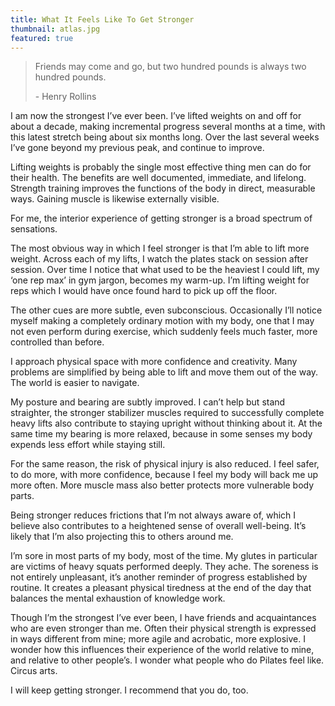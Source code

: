 ```yaml
---
title: What It Feels Like To Get Stronger
thumbnail: atlas.jpg
featured: true
---
```


> Friends may come and go, but two hundred pounds is always two hundred pounds.
>
> \- Henry Rollins 

I am now the strongest I’ve ever been. I’ve lifted weights on and off for about a decade, making incremental progress several months at a time, with this latest stretch being about six months long. Over the last several weeks I’ve gone beyond my previous peak, and continue to improve.  

Lifting weights is probably the single most effective thing men can do for their health. The benefits are well documented, immediate, and lifelong. Strength training improves the functions of the body in direct, measurable ways. Gaining muscle is likewise externally visible. 

For me, the interior experience of getting stronger is a broad spectrum of sensations.  

The most obvious way in which I feel stronger is that I’m able to lift more weight. Across each of my lifts, I watch the plates stack on session after session. Over time I notice that what used to be the heaviest I could lift, my ‘one rep max’ in gym jargon, becomes my warm-up. I’m lifting weight for reps which I would have once found hard to pick up off the floor. 

The other cues are more subtle, even subconscious. Occasionally I’ll notice myself making a completely ordinary motion with my body, one that I may not even perform during exercise, which suddenly feels much faster, more controlled than before. 

I approach physical space with more confidence and creativity. Many problems are simplified by being able to lift and move them out of the way. The world is easier to navigate. 

My posture and bearing are subtly improved. I can’t help but stand straighter, the stronger stabilizer muscles required to successfully complete heavy lifts also contribute to staying upright without thinking about it. At the same time my bearing is more relaxed, because in some senses my body expends less effort while staying still. 

For the same reason, the risk of physical injury is also reduced. I feel safer, to do more, with more confidence, because I feel my body will back me up more often. More muscle mass also better protects more vulnerable body parts. 

Being stronger reduces frictions that I’m not always aware of, which I believe also contributes to a heightened sense of overall well-being. It’s likely that I’m also projecting this to others around me. 

I’m sore in most parts of my body, most of the time. My glutes in particular are victims of heavy squats performed deeply. They ache. The soreness is not entirely unpleasant, it’s another reminder of progress established by routine. It creates a pleasant physical tiredness at the end of the day that balances the mental exhaustion of knowledge work. 

Though I’m the strongest I’ve ever been, I have friends and acquaintances who are even stronger than me. Often their physical strength is expressed in ways different from mine; more agile and acrobatic, more explosive. I wonder how this influences their experience of the world relative to mine, and relative to other people’s. I wonder what people who do Pilates feel like. Circus arts. 

I will keep getting stronger. I recommend that you do, too.